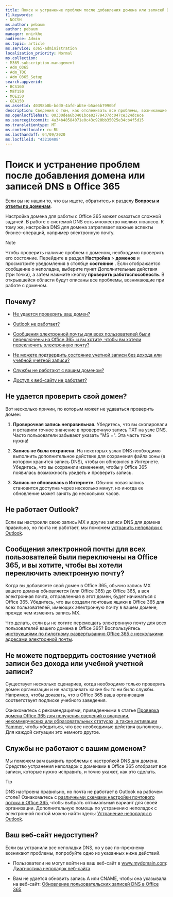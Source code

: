 ```yaml
---
title: Поиск и устранение проблем после добавления домена или записей DNS в Office 365
f1.keywords:
- NOCSH
ms.author: pebaum
author: pebaum
manager: mnirkhe
audience: Admin
ms.topic: article
ms.service: o365-administration
localization_priority: Normal
ms.collection:
- M365-subscription-management
- Adm_O365
- Adm_TOC
- Adm_O365_Setup
search.appverid:
- BCS160
- MET150
- MOE150
- GEA150
ms.assetid: 40398b0b-bdd0-4afd-ab5e-b5ae6b7990bf
description: Сведения о том, как отслеживать все проблемы, возникающие при настройке настраиваемого домена, убедившись, что DNS-записи настроены правильно.
ms.openlocfilehash: 00330dea6b3401bce02779437dc047ce324dcece
ms.sourcegitcommit: 4a34b48584071e0c43c920bb35025e34cb4f5d15
ms.translationtype: MT
ms.contentlocale: ru-RU
ms.lasthandoff: 04/09/2020
ms.locfileid: "43210408"
---
```

# <a name="find-and-fix-issues-after-adding-your-domain-or-dns-records-in-office-365"></a>Поиск и устранение проблем после добавления домена или записей DNS в Office 365

 Если вы не нашли то, что вы ищете, обратитесь к разделу **[Вопросы и ответы по доменам](../setup/domains-faq.md)**. 
  
Настройка домена для работы с Office 365 может оказаться сложной задачей. В работе с системой DNS есть множество мелких нюансов. К тому же, настройка DNS для домена затрагивает важные аспекты бизнес-операций, например электронную почту.

> [!NOTE]
> Чтобы проверить наличие проблем с доменом, необходимо проверить его состояние. Перейдите в раздел **Настройка** > **доменов** и просмотрите уведомления в столбце **состояние** . Если отображается сообщение о неполадке, выберите пункт Дополнительные действия (три точки), а затем нажмите кнопку **проверить работоспособность**. В открывшейся области будут описаны все проблемы, возникающие при работе с доменом.
  
## <a name="whats-going-on"></a>Почему?

- [Не удается проверить ваш домен?](#cant-verify-your-domain)
    
- [Outlook не работает?](#outlook-isnt-working)
    
- [Сообщения электронной почты для всех пользователей были переключены на Office 365, и вы хотите, чтобы вы хотели переключить электронную почту?](#everyones-email-got-switched-to-office-365-and-you-only-wanted-your-email-to-switch)

- [Не можете подтвердить состояние учетной записи без дохода или учебной учетной записи?](#cant-confirm-non-profit-or-school-account-status)

- [Службы не работают с вашим доменом?](#services-not-working-with-your-domain)
    
- [Доступ к веб-сайту не работает?](#accessing-your-website-isnt-working)

## <a name="cant-verify-your-domain"></a>Не удается проверить свой домен?
<a name="BKMK_verify"> </a>

Вот несколько причин, по которым может не удаваться проверить домен:
  
1. **Проверочная запись неправильная.** Убедитесь, что вы скопировали и вставили точное значение в проверочную запись TXT на узле DNS. Часто пользователи забывают указать "MS =". Эта часть тоже нужна! 
    
2. **Запись не была сохранена.** На некоторых узлах DNS необходимо выполнить дополнительное действие для сохранения файла зоны (в котором хранится запись DNS), чтобы он обновился в Интернете. Убедитесь, что вы сохранили изменения, чтобы у Office 365 появилась возможность увидеть и проверить запись. 
    
3. **Запись не обновилась в Интернете.** Обычно новая запись становится доступна через несколько минут, но иногда ее обновление может занять до нескольких часов. 
    
## <a name="outlook-isnt-working"></a>Не работает Outlook?
<a name="BKMK_OutlookBroken"> </a>

Если вы настроили свою запись MX и другие записи DNS для домена правильно, но почта не работает, мы поможем [устранить неполадки с Outlook](https://support.office.com/article/b3e740b9-171d-4179-bcd1-e279a363fa75.aspx).
  
## <a name="everyones-email-got-switched-to-office-365-and-you-only-wanted-your-email-to-switch"></a>Сообщения электронной почты для всех пользователей были переключены на Office 365, и вы хотите, чтобы вы хотели переключить электронную почту?
<a name="BKMK_EmailSwitched"> </a>

Когда вы добавляете свой домен в Office 365, обычно запись MX вашего домена обновляется (или Office 365) до Office 365, а вся электронная почта, отправленная в этот домен, будет начинаться с Office 365. Убедитесь, что вы создали почтовые ящики в Office 365 для всех пользователей, имеющих электронную почту в вашем домене, прежде чем изменять запись MX.
  
Что делать, если вы не хотите перемещать электронную почту для всех пользователей вашего домена в Office 365? Воспользуйтесь [инструкциями по пилотному развертыванию Office 365 с несколькими адресами электронной почты](https://support.office.com/article/39cee536-6a03-40cf-b9c1-f301bb6001d7.aspx).
  
## <a name="cant-confirm-non-profit-or-school-account-status"></a>Не можете подтвердить состояние учетной записи без дохода или учебной учетной записи?
<a name="BKMK_validateAcct"> </a>

Существует несколько сценариев, когда необходимо только проверить домен организации и не настраивать какие бы то ни было службы. Например, чтобы доказать, что в Office 365 ваша организация соответствует подписке учебного заведения.
  
Ознакомьтесь с рекомендациями, приведенными в статье [Проверка домена Office 365 для получения сведений о владении, некоммерческих или образовательных статусах, а также активации Yammer,](https://support.office.com/article/87d1844e-aa47-4dc0-a61b-1b773fd4e590) чтобы убедиться, что все необходимые действия выполнены. Для каждой ситуации это немного другое. 
  
## <a name="services-not-working-with-your-domain"></a>Службы не работают с вашим доменом?
<a name="BKMK_Test"> </a>

Мы поможем вам выявить проблемы с настройкой DNS для домена. Средство устранения неполадок с доменами в Office 365 отобразит все записи, которые нужно исправить, и точно укажет, как это сделать. 

> [!TIP]
> DNS настроена правильно, но почта не работает в Outlook на рабочем столе? Ознакомьтесь с [различными схемами настройки почтового потока в Office 365](https://go.microsoft.com/fwlink/?LinkId=787530), чтобы выбрать оптимальный вариант для своей организации. Дополнительную помощь по устранению неполадок с электронной почтой можно найти здесь: [Устранение неполадок в Outlook](https://support.office.com/article/b3e740b9-171d-4179-bcd1-e279a363fa75.aspx). 
  
## <a name="accessing-your-website-isnt-working"></a>Ваш веб-сайт недоступен?
<a name="BKMK_Website"> </a>

Если вы устранили все неполадки DNS, но у вас по-прежнему возникают проблемы, попробуйте одно из указанных ниже действий.
  
- Пользователи не могут войти на ваш веб-сайт в www.mydomain.com: [Диагностика неполадок веб-сайта](https://support.office.com/article/61f34ca1-ca7f-4a65-9348-def20db09ddf.aspx)
    
- Вам не удается обновить запись A или CNAME, чтобы она указывала на веб-сайт: [Обновление пользовательских записей DNS в Office 365](../dns/add-or-edit-custom-dns-records.md)
    
